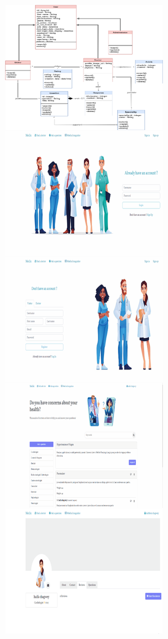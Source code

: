 <img src="./demo/diagramme de classe global (1).png" alt="My Project GIF" width="700" height="400"> <br/> 
<img src="./demo/lofin-visitor-gif.gif" alt="My Project GIF" width="700" height="400"> <br/> 
<img src="./demo/register-doctor-gif.gif" alt="My Project GIF" width="700" height="400"> <br/> 
<img src="./demo/search-questions-by-speciality-gif.gif" alt="My Project GIF" width="700" height="400"> <br/> 
<img src="./demo/manage-rating-gif.gif" alt="My Project GIF" width="700" height="400"> <br/> 
